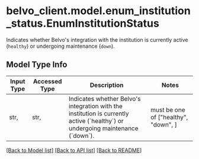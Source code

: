 # belvo_client.model.enum_institution_status.EnumInstitutionStatus

Indicates whether Belvo's integration with the institution is currently active (`healthy`) or undergoing maintenance (`down`). 

## Model Type Info
Input Type | Accessed Type | Description | Notes
------------ | ------------- | ------------- | -------------
str,  | str,  | Indicates whether Belvo&#x27;s integration with the institution is currently active (&#x60;healthy&#x60;) or undergoing maintenance (&#x60;down&#x60;).  | must be one of ["healthy", "down", ] 

[[Back to Model list]](../../README.md#documentation-for-models) [[Back to API list]](../../README.md#documentation-for-api-endpoints) [[Back to README]](../../README.md)

